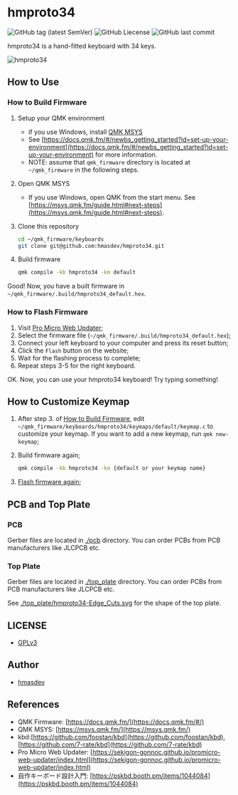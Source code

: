 # hmproto34

![GitHub tag (latest SemVer)](https://img.shields.io/github/v/tag/hmasdev/hmproto34?sort=semver)
![GitHub Liecense](https://img.shields.io/github/license/hmasdev/hmproto34)
![GitHub last commit](https://img.shields.io/github/last-commit/hmasdev/hmproto34)

hmproto34 is a hand-fitted keyboard with 34 keys.

![hmproto34](https://pbs.twimg.com/media/GOMeMuba8AA7y6z?format=jpg&name=small)

## How to Use

### How to Build Firmware

1. Setup your QMK environment
   - if you use Windows, install [QMK MSYS](https://msys.qmk.fm/)
   - See [https://docs.qmk.fm/#/newbs_getting_started?id=set-up-your-environment](https://docs.qmk.fm/#/newbs_getting_started?id=set-up-your-environment) for more information.
   - NOTE: assume that `qmk_firmware` directory is located at `~/qmk_firmware` in the following steps.

2. Open QMK MSYS
   - If you use Windows, open QMK from the start menu. See [https://msys.qmk.fm/guide.html#next-steps](https://msys.qmk.fm/guide.html#next-steps).

3. Clone this repository

   ```sh
   cd ~/qmk_firmware/keyboards
   git clone git@github.com:hmasdev/hmproto34.git
   ```

4. Build firmware

   ```sh
   qmk compile -kb hmproto34 -km default
   ```

Good! Now, you have a built firmware in `~/qmk_firmware/.build/hmproto34_default.hex`.

### How to Flash Firmware

1. Visit [Pro Micro Web Updater](https://sekigon-gonnoc.github.io/promicro-web-updater/index.html);
2. Select the firmware file (`~/qmk_firmware/.build/hmproto34_default.hex`);
3. Connect your left keyboard to your computer and press its reset button;
4. Click the `Flash` button on the website;
5. Wait for the flashing process to complete;
6. Repeat steps 3-5 for the right keyboard.

OK. Now, you can use your hmproto34 keyboard! Try typing something!

## How to Customize Keymap

1. After step 3. of [How to Build Firmware](#how-to-build-firmware), edit `~/qmk_firmware/keyboards/hmproto34/keymaps/default/keymap.c` to customize your keymap. If you want to add a new keymap, run `qmk new-keymap`;

2. Build firmware again;

   ```sh
   qmk compile -kb hmproto34 -km {default or your keymap name}
   ```

3. [Flash firmware again](#how-to-flash-firmware);

## PCB and Top Plate

### PCB

Gerber files are located in [./pcb](./pcb) directory.
You can order PCBs from PCB manufacturers like JLCPCB etc.

### Top Plate

Gerber files are located in [./top_plate](./top_plate) directory.
You can order PCBs from PCB manufacturers like JLCPCB etc.

See [./top_plate/hmproto34-Edge_Cuts.svg](./top_plate/hmproto34-Edge_Cuts.svg) for the shape of the top plate.

## LICENSE

- [GPLv3](./LICENSE)

## Author

- [hmasdev](https://github.com/hmasdev)

## References

- QMK Firmware: [https://docs.qmk.fm/](https://docs.qmk.fm/#/)
- QMK MSYS: [https://msys.qmk.fm/](https://msys.qmk.fm/)
- kbd:[https://github.com/foostan/kbd](https://github.com/foostan/kbd), [https://github.com/7-rate/kbd](https://github.com/7-rate/kbd)
- Pro Micro Web Updater: [https://sekigon-gonnoc.github.io/promicro-web-updater/index.html](https://sekigon-gonnoc.github.io/promicro-web-updater/index.html)
- 自作キーボード設計入門: [https://pskbd.booth.pm/items/1044084](https://pskbd.booth.pm/items/1044084)

